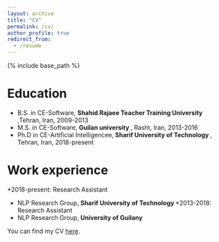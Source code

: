 ```yaml
---
layout: archive
title: "CV"
permalink: /cv/
author_profile: true
redirect_from:
  - /resume
---
```


{% include base_path %}

Education
======
* B.S. in CE-Software, <b> Shahid Rajaee Teacher Training University </b>,Tehran, Iran, 2009-2013
* M.S. in CE-Software, <b> Guilan university </b>, Rasht, Iran, 2013-2016
* Ph.D in CE-Artificial Intelligencee,<b> Sharif University of Technology </b>, Tehran, Iran, 2018-present

Work experience
======
*2018-present: Research Assistant
  * NLP Research Group,<b> Sharif University of Technology </b>
*2013-2018: Research Assistant
  * NLP Research Group,<b> University of Guilany </b>

You can find my CV [here](http://Boreshban.github.io/files/BoreshbanCV.pdf).
  
  


